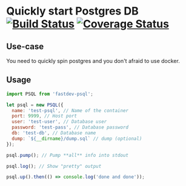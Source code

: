 # Quickly start Postgres DB [![Build Status](https://travis-ci.org/markelog/fastdev-psql.svg?branch=master)](https://travis-ci.org/markelog/fastdev-psql) [![Coverage Status](https://coveralls.io/repos/github/markelog/fastdev-psql/badge.svg?branch=master)](https://coveralls.io/github/markelog/fastdev-psql?branch=master)

## Use-case
You need to quickly spin postgres and you don't afraid to use docker.

## Usage
```js
import PSQL from 'fastdev-psql';

let psql = new PSQL({
  name: 'test-psql', // Name of the container
  port: 9999, // Host port
  user: 'test-user', // Database user
  password: 'test-pass', // Database password
  db: 'test-db', // Database name
  dump: `${__dirname}/dump.sql` // dump (optional)
});

psql.pump(); // Pump **all** info into stdout

psql.log(); // Show "pretty" output

psql.up().then(() => console.log('done and done'));
```
